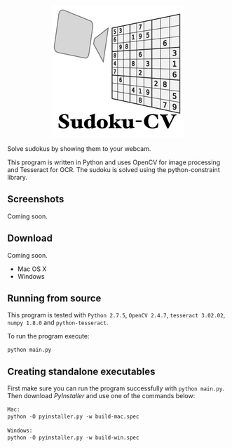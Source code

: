 <div align="center"><img src="Resources/Icon.png" alt="Sudoku-CV Icon"></div>

Solve sudokus by showing them to your webcam.

This program is written in Python and uses OpenCV for image processing and Tesseract for OCR. The sudoku is solved using the python-constraint library.

## Screenshots
Coming soon.

## Download
Coming soon.

- Mac OS X
- Windows

## Running from source
This program is tested with `Python 2.7.5`, `OpenCV 2.4.7`,
`tesseract 3.02.02`, `numpy 1.8.0` and `python-tesseract`.

To run the program execute:
```
python main.py
```

## Creating standalone executables
First make sure you can run the program successfully with `python main.py`.
Then download *PyInstaller* and use one of the commands below:

```
Mac:
python -O pyinstaller.py -w build-mac.spec

Windows:
python -O pyinstaller.py -w build-win.spec
```
